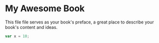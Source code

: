 # My Awesome Book

This file file serves as your book's preface, a great place to describe your book's content and ideas.

```javascript
var x = 10;
```



